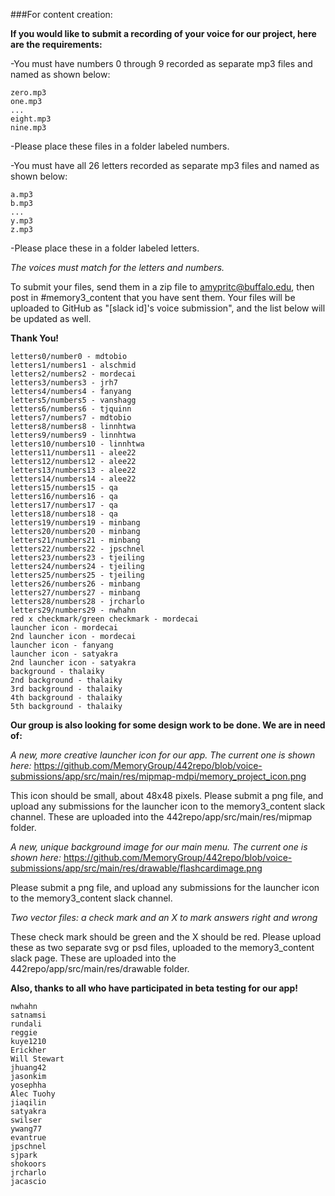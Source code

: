 ###For content creation:

**If you would like to submit a recording of your voice for our project, here are the requirements:**

-You must have numbers 0 through 9 recorded as separate mp3 files and named as shown below:
  ```
  zero.mp3
  one.mp3
  ...
  eight.mp3
  nine.mp3  
  ```
-Please place these files in a folder labeled numbers.
  
-You must have all 26 letters recorded as separate mp3 files and named as shown below:
  ```
  a.mp3
  b.mp3
  ...
  y.mp3
  z.mp3
  ```
-Please place these in a folder labeled letters.

*The voices must match for the letters and numbers.* 

To submit your files, send them in a zip file to amypritc@buffalo.edu, then post in #memory3_content that you have sent them.
Your files will be uploaded to GitHub as "[slack id]'s voice submission", and the list below will be updated as well.

**Thank You!**

```
letters0/number0 - mdtobio
letters1/numbers1 - alschmid
letters2/numbers2 - mordecai
letters3/numbers3 - jrh7
letters4/numbers4 - fanyang
letters5/numbers5 - vanshagg
letters6/numbers6 - tjquinn
letters7/numbers7 - mdtobio
letters8/numbers8 - linnhtwa
letters9/numbers9 - linnhtwa
letters10/numbers10 - linnhtwa
letters11/numbers11 - alee22
letters12/numbers12 - alee22
letters13/numbers13 - alee22
letters14/numbers14 - alee22
letters15/numbers15 - qa
letters16/numbers16 - qa
letters17/numbers17 - qa
letters18/numbers18 - qa
letters19/numbers19 - minbang
letters20/numbers20 - minbang
letters21/numbers21 - minbang
letters22/numbers22 - jpschnel
letters23/numbers23 - tjeiling
letters24/numbers24 - tjeiling
letters25/numbers25 - tjeiling
letters26/numbers26 - minbang
letters27/numbers27 - minbang
letters28/numbers28 - jrcharlo
letters29/numbers29 - nwhahn
red x checkmark/green checkmark - mordecai 
launcher icon - mordecai
2nd launcher icon - mordecai
launcher icon - fanyang
launcher icon - satyakra
2nd launcher icon - satyakra
background - thalaiky
2nd background - thalaiky
3rd background - thalaiky
4th background - thalaiky
5th background - thalaiky
```
**Our group is also looking for some design work to be done. We are in need of:**

*A new, more creative launcher icon for our app. The current one is shown here:*
https://github.com/MemoryGroup/442repo/blob/voice-submissions/app/src/main/res/mipmap-mdpi/memory_project_icon.png

This icon should be small, about 48x48 pixels.
Please submit a png file, and upload any submissions for the launcher icon to the memory3_content slack channel.
These are uploaded into the 442repo/app/src/main/res/mipmap folder.

*A new, unique background image for our main menu. The current one is shown here:*
https://github.com/MemoryGroup/442repo/blob/voice-submissions/app/src/main/res/drawable/flashcardimage.png

Please submit a png file, and upload any submissions for the launcher icon to the memory3_content slack channel.

*Two vector files: a check mark and an X to mark answers right and wrong*

These check mark should be green and the X should be red.
Please upload these as two separate svg or psd files, uploaded to the memory3_content slack page.
These are uploaded into the 442repo/app/src/main/res/drawable folder.

**Also, thanks to all who have participated in beta testing for our app!**
```
nwhahn
satnamsi
rundali
reggie
kuye1210
Erickher
Will Stewart
jhuang42
jasonkim
yosephha
Alec Tuohy
jiaqilin
satyakra
swilser
ywang77
evantrue
jpschnel
sjpark
shokoors
jrcharlo
jacascio
```
